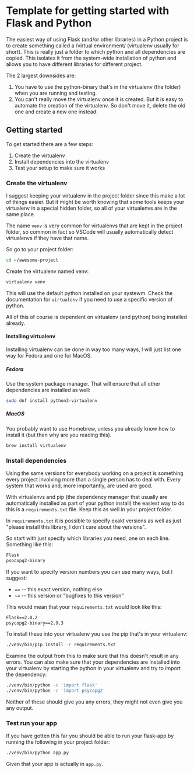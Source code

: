 # Template for getting started with Flask and Python

The easiest way of using Flask (and/or other libraries) in a Python project is
to create something called a /virtual environment/ (virtualenv usually for
short). This is really just a folder to which python and all dependencies are
copied. This isolates it from the system-wide installation of python and allows
you to have different libraries for different project.

The 2 largest downsides are:
1. You have to use the python-binary that's in the virtualenv (the folder) when
   you are running and testing.
2. You can't really move the virtualenv once it is created. But it is easy to
   automate the creation of the virtualenv. So don't move it, delete the old
   one and create a new one instead.


## Getting started

To get started there are a few steps:

1. Create the virtualenv
2. Install dependencies into the virtualenv
3. Test your setup to make sure it works


### Create the virtualenv

I suggest keeping your virtualenv in the project folder since this make a lot
of things easier. But it might be worth knowing that some tools keeps your
virtualenv in a special hidden folder, so all of your virtualenvs are in the
same place.

The name `venv` is very common for virtualenvs that are kept in the project
folder, so common in fact so VSCode will usually automatically detect
virtualenvs if they have that name.

So go to your project folder:
```sh
cd ~/awesome-project
```

Create the virtualenv named venv:
```sh
virtualenv venv
```
This will use the default python installed on your systewm. Check the
documentation for `virtualenv` if you need to use a specific version of python.

All of this of course is dependent on virtualenv (and python) being installed already.


#### Installing virtualenv

Installing virtualenv can be done in way too many ways, I will just list one way for Fedora and one for MacOS.


##### Fedora

Use the system package manager. That will ensure that all other dependencies are installed as well:

```sh
sudo dnf install python3-virtualenv
```


##### MacOS

You probably want to use Homebrew, unless you already know how to install it (but then why are you reading this).

```sh
brew install virtualenv
```


### Install dependencies

Using the same versions for everybody working on a project is something every
project involving more than a single person has to deal with. Every system that
works and, more importantly, are used are good.

With virtualenvs and pip (the dependency manager that usually are automatically
installed as part of your python install) the easiest way to do this is a
`requirements.txt` file. Keep this as well in your project folder.

In `requirements.txt` it is possible to specify exakt versions as well as just
"please install this library, I don't care about the versions".

So start with just specify which libraries you need, one on each line.
Something like this:
```txt
Flask
psocopg2-binary
```

If you want to specify version numbers you can use many ways, but I suggest:
* `==` -- this exact version, nothing else
* `~=` -- this version or "bugfixes to this version"

This would mean that your `requirements.txt` would look like this:
```txt
Flask==2.0.2
psycopg2-binary==2.9.3
```

To install these into your virtualenv you use the pip that's in your virtualenv:
```sh
./venv/bin/pip install -r requirements.txt
```

Examine the output from this to make sure that this doesn't result in any errors. You can also make sure that your dependencies are installed into your virtualenv by starting the python in your virtualenv and try to import the dependency:
```sh
./venv/bin/python -c 'import flask'
./venv/bin/python -c 'import psycopg2'
```
Neither of these should give you any errors, they might not even give you any output.

### Test run your app

If you have gotten this far you should be able to run your flask-app by running the following in your project folder:
```sh
./venv/bin/python app.py
```
Given that your app is actually in `app.py`.
